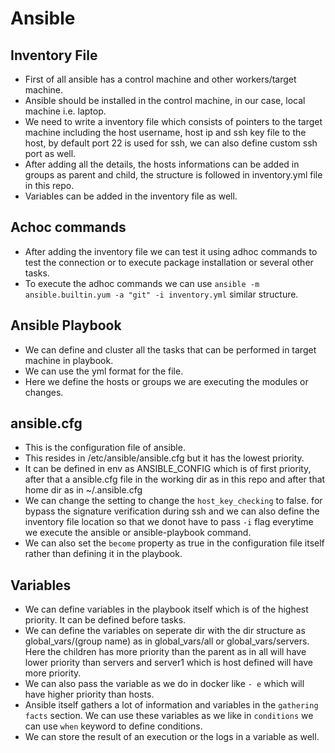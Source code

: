 # Ansible

## Inventory File
- First of all ansible has a control machine and other workers/target machine.
- Ansible should be installed in the control machine, in our case, local machine i.e. laptop.
- We need to write a inventory file which consists of pointers to the target machine including the host username, host ip and ssh key file to the host, by default port 22 is used for ssh, we can also define custom ssh     port as well.
- After adding all the details, the hosts informations can be added in groups as parent and child, the structure is followed in inventory.yml file in this repo.
- Variables can be added in the inventory file as well.

## Achoc commands
- After adding the inventory file we can test it using adhoc commands to test the connection or to execute package installation or several other tasks.
- To execute the adhoc commands we can use ```ansible -m ansible.builtin.yum -a "git" -i inventory.yml``` similar structure.

## Ansible Playbook
- We can define and cluster all the tasks that can be performed in target machine in playbook.
- We can use the yml format for the file.
- Here we define the hosts or groups we are executing the modules or changes.

## ansible.cfg
- This is the configuration file of ansible.
- This resides in /etc/ansible/ansible.cfg but it has the lowest priority.
- It can be defined in env as ANSIBLE_CONFIG which is of first priority, after that a ansible.cfg file in the working dir as in this repo and after that home dir as in ~/.ansible.cfg
- We can change the setting to change the ```host_key_checking``` to false. for bypass the signature verification during ssh and we can also define the inventory file location so that we donot have to pass ```-i```       flag everytime we execute the ansible or ansible-playbook command.
- We can also set the ``` become ``` property as true in the configuration file itself rather than defining it in the playbook.

## Variables
- We can define variables in the playbook itself which is of the highest priority. It can be defined before tasks.
- We can define the variables on seperate dir with the dir structure as global_vars/(group name) as in global_vars/all or global_vars/servers. Here the children has more priority than the parent as in all will have lower priority than servers and server1 which is host defined will have more priority.
- We can also pass the variable as we do in docker like ```- e``` which will have higher priority than hosts.
- Ansible itself gathers a lot of information and variables in the ```gathering facts``` section. We can use these variables as we like in ```conditions``` we can use ```when``` keyword to define conditions.
- We can store the result of an execution or the logs in a variable as well.

